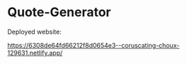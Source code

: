# Quote-Generator

Deployed website:

https://6308de64fd66212f8d0654e3--coruscating-choux-129631.netlify.app/
